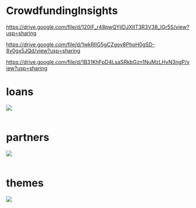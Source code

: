 # CrowdfundingInsights

https://drive.google.com/file/d/120iF_r48pwQYiIDJXltT3R3V38_lGr5S/view?usp=sharing

https://drive.google.com/file/d/1wkRIIG5gCZgov8PhoH0gSD-8v0gx5JQd/view?usp=sharing

https://drive.google.com/file/d/1B31KhFpD4LsaSRkbGzn1NuMzLHvN3ngP/view?usp=sharing

# loans
![](https://drive.google.com/uc?export=view&id=120iF_r48pwQYiIDJXltT3R3V38_lGr5S)
<br>
<br>
# partners
![](https://drive.google.com/uc?export=view&id=1wkRIIG5gCZgov8PhoH0gSD-8v0gx5JQd)
<br>
<br>
# themes
![](https://drive.google.com/uc?export=view&id=1B31KhFpD4LsaSRkbGzn1NuMzLHvN3ngP)



